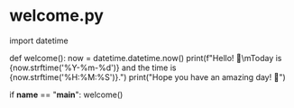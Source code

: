 # welcome.py
import datetime

def welcome():
    now = datetime.datetime.now()
    print(f"Hello! 🌟\mToday is {now.strftime('%Y-%m-%d')} and the time is {now.strftime('%H:%M:%S')}.")
    print("Hope you have an amazing day! 🚀")

if __name__ == "__main__":
    welcome()

